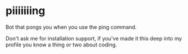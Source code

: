 # piiiiiiing

Bot that pongs you when you use the ping command.

Don't ask me for installation support, if you've made it this deep into my profile you know a thing or two about coding.

